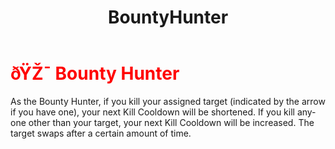 ﻿---
lang: en-US
title: BountyHunter
prev: Bomber
next: Butcher
---
# <font color=red>ðŸŽ¯ <b>Bounty Hunter</b></font> <Badge text="Killing" type="tip" vertical="middle"/>

As the Bounty Hunter, if you kill your assigned target (indicated by the arrow if you have one), your next Kill Cooldown will be shortened. If you kill anyone other than your target, your next Kill Cooldown will be increased. The target swaps after a certain amount of time.<br>
